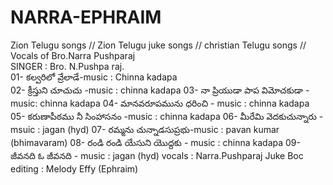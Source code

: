 # NARRA-EPHRAIM
Zion Telugu songs // Zion Telugu juke songs // christian Telugu songs // Vocals of Bro.Narra Pushparaj  
SINGER : Bro. N.Pushpa raj.  
01- కల్వరిలో వ్రేలాడే-music : Chinna kadapa  
02- క్రీస్తుని చూచుచు -music : chinna kadapa 
03- నా ప్రియుడా పాప విమోచకుడా - music: chinna kadapa 
04- మానవరూపమును ధరించి - music : chinna kadapa 
05- కరుణాపీఠము నీ సింహాసనం -music : chinna kadapa 
06- మీరేమి వెదకుచున్నారు - msuic : jagan (hyd) 
07- రమ్మను చున్నాడసుప్రభు-music : pavan kumar (bhimavaram)
08- రండి రండి యేసుని యొద్దకు - music : chinna kadapa
09- జీవనది ఓ జీవనది - music : jagan (hyd)
vocals : Narra.Pushparaj Juke Boc editing : 
Melody Effy (Ephraim)
